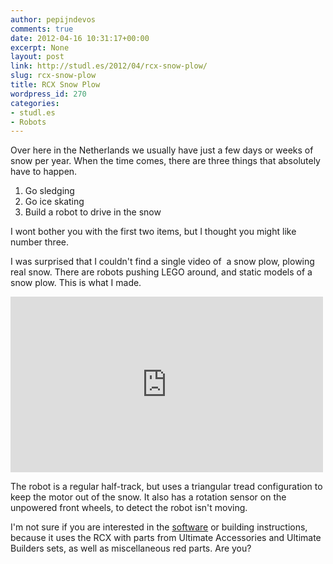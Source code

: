```yaml
---
author: pepijndevos
comments: true
date: 2012-04-16 10:31:17+00:00
excerpt: None
layout: post
link: http://studl.es/2012/04/rcx-snow-plow/
slug: rcx-snow-plow
title: RCX Snow Plow
wordpress_id: 270
categories:
- studl.es
- Robots
---
```


Over here in the Netherlands we usually have just a few days or weeks of snow per year. When the time comes, there are three things that absolutely have to happen.
<ol>
	<li>Go sledging</li>
	<li>Go ice skating</li>
	<li>Build a robot to drive in the snow</li>
</ol>
I wont bother you with the first two items, but I thought you might like number three.

I was surprised that I couldn't find a single video of  a snow plow, plowing real snow. There are robots pushing LEGO around, and static models of a snow plow. This is what I made.

<iframe width="500" height="281" src="http://www.youtube.com/embed/-J55dbHcH2I" frameborder="0" allowfullscreen> </iframe>

The robot is a regular half-track, but uses a triangular tread configuration to keep the motor out of the snow. It also has a rotation sensor on the unpowered front wheels, to detect the robot isn't moving.

I'm not sure if you are interested in the <a href="http://dl.dropbox.com/u/10094764/LEGO%20Creations/code/snowplow.lsc">software</a> or building instructions, because it uses the RCX with parts from Ultimate Accessories and Ultimate Builders sets, as well as miscellaneous red parts. Are you?